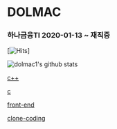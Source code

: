 # DOLMAC

### 하나금융TI 2020-01-13 ~ 재직중

[![Hits](https://hits.seeyoufarm.com/api/count/incr/badge.svg?url=https%3A%2F%2Fgithub.com%2Fdolmac1&count_bg=%2379C83D&title_bg=%23555555&icon=android.svg&icon_color=%23E7E7E7&title=hits&edge_flat=false)]


![dolmac1's github stats](https://github-readme-stats.vercel.app/api?username=dolmac1&show_icons=true)


<!--[![solved.ac tier](http://mazassumnida.wtf/api/generate_badge?boj=dolmac)](https://solved.ac/dolmac)-->

[c++](https://github.com/dolmac1/PROGRAMMING/tree/master/c%2B%2B)

[c](https://github.com/dolmac1/PROGRAMMING/tree/master/c)

[front-end](https://github.com/dolmac1/front-end)

[clone-coding](https://github.com/dolmac1/Clone-Coding)
